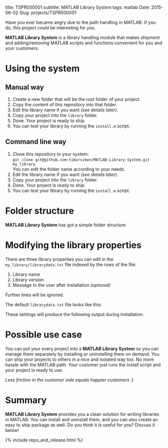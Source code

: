 title: TSPR000001
subtitle: MATLAB Library System
tags: matlab
Date: 2015-06-02
Slug: projects/TSPR000001

Have you ever became angry due to the path handling in MATLAB. If you do, this project could be interesting for you. 

__MATLAB Library System__ is a library handling module that makes shipment and adding/removing MATLAB scripts and functions convenient for you and your customers.


# Using the system

## Manual way

1. Create a new folder that will be the root folder of your project.
1. Copy the content of this repository into that folder.
1. Edit the library name if you want _(see details later)_.
1. Copy your project into the `library` folder.
1. Done. Your project is ready to ship.
1. You can test your library by running the `install.m` script.

## Command line way

1. Clone this repository to your system:<br />
   `git clone git@github.com:tiborsimon/MATLAB-Library-System.git my_library`<br />
   You can edit the folder name according to your needs.
1. Edit the library name if you want _(see details later)_.
1. Copy your project into the `library` folder.
1. Done. Your project is ready to ship.
1. You can test your library by running the `install.m` script.

# Folder structure

__MATLAB Library System__ has got a simple folder structure.

<script src="https://gist.github.com/tiborsimon/aa4f1fa04736459a6018.js"></script>

# Modifying the library properties

There are three library properties you can edit in the `my_library/librarydata.txt` file indexed by the rows of the file:

1. Library name
2. Library version
3. Message to the user after installation _(optional)_

Further lines will be ignored.

The default `librarydata.txt` file looks like this:

<script src="https://gist.github.com/tiborsimon/9a3c197ad4ade3347afa.js"></script>

These settings will produce the following output during installation.

<script src="https://gist.github.com/tiborsimon/bb6435be20fc9fa765d1.js"></script>

# Possible use case

You can put your every project into a __MATLAB Library System__ so you can manage them separately by installing or uninstalling them on demand. You can ship your projects to others in a nice and isolated way too. No more hassle with the MATLAB path. Your customer just runs the install script and your project is ready to use. 

_Less friction in the customer side equals happier customers :)_

# Summary

__MATLAB Library System__ provides you a clean solution for writing libraries in MATLAB. You can install and uninstall them, and you can also create an easy to ship package as well. Do you think it is useful for you? Discuss it below!

{% include repo_and_release.html %}



